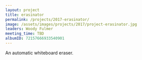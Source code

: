 ```yaml
---
layout: project
title: erasinator
permalink: /projects/2017-erasinator/
image: /assets/images/projects/2017/project-erasinator.jpg
leaders: Woody Fulmer
meeting_time: TBD
albumID: 72157666933540901
---
```


An automatic whiteboard eraser.
